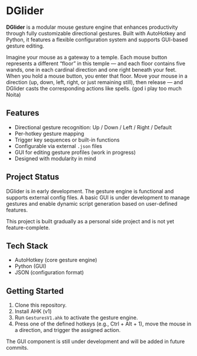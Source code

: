 # DGlider

**DGlider** is a modular mouse gesture engine that enhances productivity through fully customizable directional gestures. Built with AutoHotkey and Python, it features a flexible configuration system and supports GUI-based gesture editing.

Imagine your mouse as a gateway to a temple. Each mouse button represents a different “floor” in this temple — and each floor contains five wands, one in each cardinal direction and one right beneath your feet. When you hold a mouse button, you enter that floor. Move your mouse in a direction (up, down, left, right, or just remaining still), then release — and DGlider casts the corresponding actions like spells. (god i play too much Noita)

## Features

- Directional gesture recognition: Up / Down / Left / Right / Default
- Per-hotkey gesture mapping
- Trigger key sequences or built-in functions
- Configurable via external `.json` files
- GUI for editing gesture profiles (work in progress)
- Designed with modularity in mind

## Project Status

DGlider is in early development. The gesture engine is functional and supports external config files. A basic GUI is under development to manage gestures and enable dynamic script generation based on user-defined features.

This project is built gradually as a personal side project and is not yet feature-complete.

## Tech Stack

- AutoHotkey (core gesture engine)
- Python (GUI)
- JSON (configuration format)

## Getting Started

1. Clone this repository.
2. Install AHK (v1)
3. Run `GesturesV1.ahk` to activate the gesture engine.
4. Press one of the defined hotkeys (e.g., Ctrl + Alt + 1), move the mouse in a direction, and trigger the assigned action.

The GUI component is still under development and will be added in future commits.


